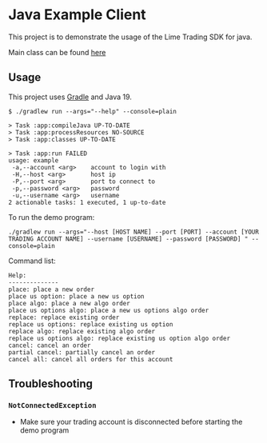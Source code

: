 # Java Example Client

This project is to demonstrate the usage of the Lime Trading SDK for java. 

Main class can be found [here](./app/src/main/java/client/App.java)


## Usage

This project uses [Gradle](https://gradle.org/) and Java 19.

```
$ ./gradlew run --args="--help" --console=plain

> Task :app:compileJava UP-TO-DATE
> Task :app:processResources NO-SOURCE
> Task :app:classes UP-TO-DATE

> Task :app:run FAILED
usage: example
 -a,--account <arg>    account to login with
 -H,--host <arg>       host ip
 -P,--port <arg>       port to connect to
 -p,--password <arg>   password
 -u,--username <arg>   username
2 actionable tasks: 1 executed, 1 up-to-date
```

To run the demo program:

```
./gradlew run --args="--host [HOST NAME] --port [PORT] --account [YOUR TRADING ACCOUNT NAME] --username [USERNAME] --password [PASSWORD] " --console=plain
```

Command list:

```
Help:
--------------
place: place a new order
place us option: place a new us option
place algo: place a new algo order
place us options algo: place a new us options algo order
replace: replace existing order
replace us options: replace existing us option
replace algo: replace existing algo order
replace us options algo: replace existing us option algo order
cancel: cancel an order
partial cancel: partially cancel an order
cancel all: cancel all orders for this account
```

## Troubleshooting

### `NotConnectedException`

* Make sure your trading account is disconnected before starting the demo program
